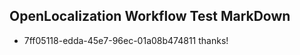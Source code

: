## OpenLocalization Workflow Test MarkDown
* 7ff05118-edda-45e7-96ec-01a08b474811 thanks!

<!--HONumber=Jul16_HO4-->


